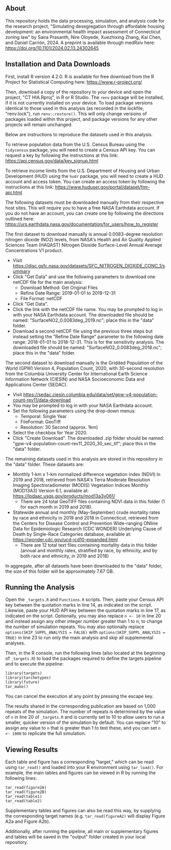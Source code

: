 ## About
This repository holds the data processing, simulation, and analysis code for the research project, "Simulating desegregation through affordable housing development: an environmental health impact assessment of Connecticut zoning law" by Saira Prasanth, Nire Oloyede, Xuezhixing Zhang, Kai Chen, and Daniel Carrión, 2024. A preprint is available through medRxiv here: https://doi.org/10.1101/2024.02.13.24302645

## Installation and Data Downloads
First, install R version 4.2.0. R is available for free download from the R Project for Statistical Computing here: https://www.r-project.org/

Then, download a copy of the repository to your device and open the project, "CT HIA.Rproj", in R or R Studio. The `renv` package will be installed, if it is not currently installed on your device. To load package versions identical to those used in this analysis (as recorded in the lockfile, "renv.lock"), run `renv::restore()`. This will only change versions of packages loaded within this project, and package versions for any other projects will remain unchanged.

Below are instructions to reproduce the datasets used in this analysis.

To retrieve population data from the U.S. Census Bureau using the `tidycensus` package, you will need to create a Census API key. You can request a key by following the instructions at this link: https://api.census.gov/data/key_signup.html

To retrieve income limits from the U.S. Department of Housing and Urban Development (HUD) using the `hudr` package, you will need to create a HUD account and access token. You can create an access token by following the instructions at this link: https://www.huduser.gov/portal/dataset/fmr-api.html

The following datasets must be downloaded manually from their respective host sites. This will require you to have a free NASA Earthdata account. If you do not have an account, you can create one by following the directions outlined here: https://urs.earthdata.nasa.gov/documentation/for_users/how_to_register 

The first dataset to download manually is annual 0.0083-degree resolution nitrogen dioxide (NO2) levels, from NASA's Health and Air Quality Applied Sciences Team (HAQAST) Nitrogen Dioxide Surface-Level Annual Average Concentrations V1 product.

+ Visit https://disc.gsfc.nasa.gov/datasets/SFC_NITROGEN_DIOXIDE_CONC_1/summary
+ Click "Get Data" and use the following parameters to download one netCDF file for the main analysis:
    - Download Method: Get Original Files
    - Refine Date Range: 2019-01-01 to 2019-12-31
    - File Format: netCDF
+ Click "Get Data". 
+ Click the link with the netCDF file name. You may be prompted to log in with your NASA Earthdata account. The downloaded file should be named: "SurfaceNO2_0.0083deg_2019.nc"; place this in the "data" folder.
+ Download a second netCDF file using the previous three steps but instead setting the "Refine Date Range" parameter to the following date range: 2018-01-01 to 2018-12-31. This is for the sensitivity analysis. The downloaded file should be named: "SurfaceNO2_0.0083deg_2018.nc"; place this in the "data" folder.

The second dataset to download manually is the Gridded Population of the World (GPW) Version 4, Population Count, 2020, with 30-second resolution from the Columbia University Center for International Earth Science Information Network (CIESIN) and NASA Socioeconomic Data and Applications Center (SEDAC).

+ Visit https://sedac.ciesin.columbia.edu/data/set/gpw-v4-population-count-rev11/data-download
+ You may be prompted to log in with your NASA Earthdata account.
+ Set the following parameters using the drop-down menus:
    - Temporal: Single Year
    - FileFormat: GeoTiff
    - Resolution: 30 Second (approx. 1km)
+ Select the checkbox for Year 2020.
+ Click "Create Download". The downloaded .zip folder should be named: "gpw-v4-population-count-rev11_2020_30_sec_tif"; place this in the "data" folder.

The remaining datasets used in this analysis are stored in this repository in the "data" folder. These datasets are:
+ Monthly 1-km x 1-km normalized difference vegetation index (NDVI) in 2019 and 2018, retrieved from NASA's Terra Moderate Resolution Imaging Spectroradiometer (MODIS) Vegetation Indices Monthly (MOD13A3) Version 6.1, available at: https://lpdaac.usgs.gov/products/mod13a3v061/
    - There are 24 total GeoTIFF files containing NDVI data in this folder (1 for each month in 2019 and 2018).
+ Statewide annual and monthly (May-September) crude mortality rates by race and ethnicity in 2019 and 2018 in Connecticut, retrieved from the Centers for Disease Control and Prevention Wide-ranging ONline Data for Epidemiologic Research (CDC WONDER) Underlying Cause of Death by Single-Race Categories database, available at: https://wonder.cdc.gov/ucd-icd10-expanded.html
    - There are 12 total text files containing mortality data in this folder (annual and monthly rates, stratified by race, by ethnicity, and by both race and ethnicity, in 2019 and 2018)
    
In aggregate, after all datasets have been downloaded to the "data" folder, the size of this folder will be approximately 7.67 GB.

## Running the Analysis
Open the `_targets.R` and `Functions.R` scripts. Then, paste your Census API key between the quotation marks in line 14, as indicated on the script. Likewise, paste your HUD API key between the quotation marks in line 17, as indicated on the script. Optionally, you may also replace `n <- 10` in line 20 and instead assign any other integer number greater than 1 to n, to change the number of simulation repeats. You may also optionally replace `options(SKIP_SUPPL_ANALYSIS = FALSE)` with `options(SKIP_SUPPL_ANALYSIS = TRUE)` in line 23 to run only the main analysis and skip all supplemental analyses.

Then, in the R console, run the following lines (also located at the beginning of `_targets.R`) to load the packages required to define the targets pipeline and to execute the pipeline:
```
library(targets)
library(tarchetypes)
library(future)
tar_make()
```
You can cancel the execution at any point by pressing the escape key.

The results shared in the corresponding publication are based on 1,000 repeats of the simulation. The number of repeats is determined by the value of `n` in line 20 of `_targets.R` and is currently set to 10 to allow users to run a smaller, quicker version of the simulation by default. You can replace "10" to assign any value to `n` that is greater than 1 to test these, and you can set `n <- 1000` to replicate the full simulation.

## Viewing Results

Each table and figure has a corresponding "target," which can be read using `tar_read()` and loaded into your R environment using `tar_load()`. For example, the main tables and figures can be viewed in R by running the following lines:
```
tar_read(figure2A)
tar_read(figure2B)
tar_read(table1)
tar_read(table2)
```
Supplementary tables and figures can also be read this way, by supplying the corresponding target names (e.g. `tar_read(figureA2)` will display Figure A2a and Figure A2b).

Additionally, after running the pipeline, all main or supplementary figures and tables will be saved in the "output" folder created in your local repository.
